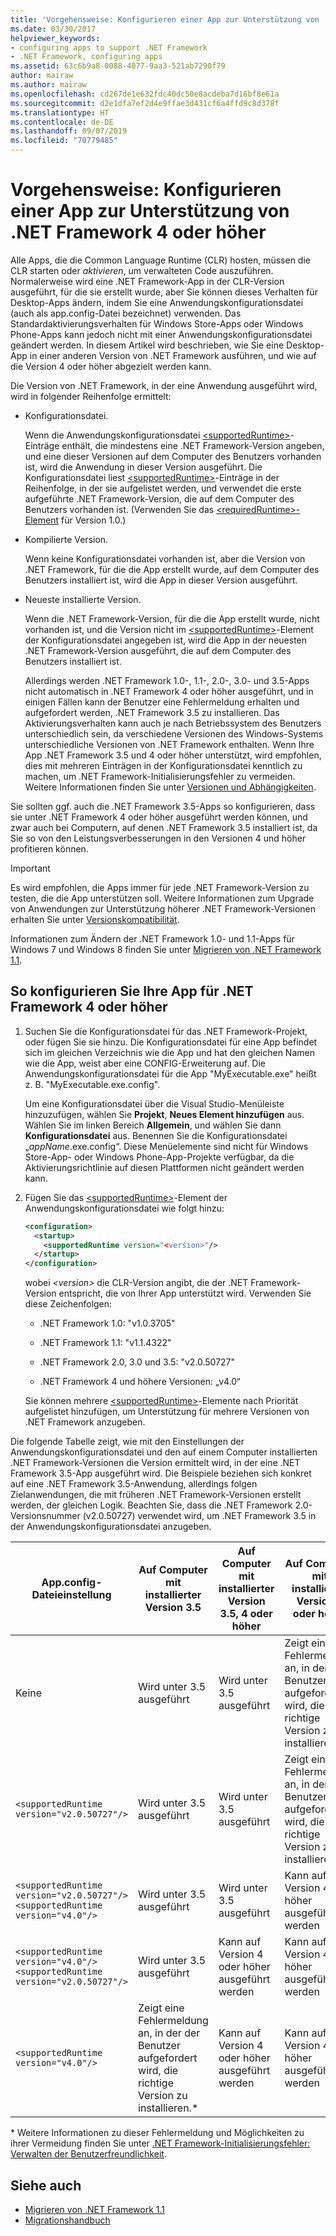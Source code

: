 ```yaml
---
title: 'Vorgehensweise: Konfigurieren einer App zur Unterstützung von .NET Framework 4 oder höher'
ms.date: 03/30/2017
helpviewer_keywords:
- configuring apps to support .NET Framework
- .NET Framework, configuring apps
ms.assetid: 63c6b9a8-0088-4077-9aa3-521ab7290f79
author: mairaw
ms.author: mairaw
ms.openlocfilehash: cd267de1e632fdc40dc50e8acdeba7d16bf8e61a
ms.sourcegitcommit: d2e1dfa7ef2d4e9ffae3d431cf6a4ffd9c8d378f
ms.translationtype: HT
ms.contentlocale: de-DE
ms.lasthandoff: 09/07/2019
ms.locfileid: "70779485"
---
```

# <a name="how-to-configure-an-app-to-support-net-framework-4-or-later-versions"></a>Vorgehensweise: Konfigurieren einer App zur Unterstützung von .NET Framework 4 oder höher

Alle Apps, die die Common Language Runtime (CLR) hosten, müssen die CLR starten oder *aktivieren*, um verwalteten Code auszuführen. Normalerweise wird eine .NET Framework-App in der CLR-Version ausgeführt, für die sie erstellt wurde, aber Sie können dieses Verhalten für Desktop-Apps ändern, indem Sie eine Anwendungskonfigurationsdatei (auch als app.config-Datei bezeichnet) verwenden. Das Standardaktivierungsverhalten für Windows Store-Apps oder Windows Phone-Apps kann jedoch nicht mit einer Anwendungskonfigurationsdatei geändert werden. In diesem Artikel wird beschrieben, wie Sie eine Desktop-App in einer anderen Version von .NET Framework ausführen, und wie auf die Version 4 oder höher abgezielt werden kann.

 Die Version von .NET Framework, in der eine Anwendung ausgeführt wird, wird in folgender Reihenfolge ermittelt:

- Konfigurationsdatei.

     Wenn die Anwendungskonfigurationsdatei [\<supportedRuntime>](../configure-apps/file-schema/startup/supportedruntime-element.md)-Einträge enthält, die mindestens eine .NET Framework-Version angeben, und eine dieser Versionen auf dem Computer des Benutzers vorhanden ist, wird die Anwendung in dieser Version ausgeführt. Die Konfigurationsdatei liest [\<supportedRuntime>](../configure-apps/file-schema/startup/supportedruntime-element.md)-Einträge in der Reihenfolge, in der sie aufgelistet werden, und verwendet die erste aufgeführte .NET Framework-Version, die auf dem Computer des Benutzers vorhanden ist. (Verwenden Sie das [\<requiredRuntime>-Element](../configure-apps/file-schema/startup/requiredruntime-element.md) für Version 1.0.)

- Kompilierte Version.

     Wenn keine Konfigurationsdatei vorhanden ist, aber die Version von .NET Framework, für die die App erstellt wurde, auf dem Computer des Benutzers installiert ist, wird die App in dieser Version ausgeführt.

- Neueste installierte Version.

     Wenn die .NET Framework-Version, für die die App erstellt wurde, nicht vorhanden ist, und die Version nicht im [\<supportedRuntime>](../configure-apps/file-schema/startup/supportedruntime-element.md)-Element der Konfigurationsdatei angegeben ist, wird die App in der neuesten .NET Framework-Version ausgeführt, die auf dem Computer des Benutzers installiert ist.

     Allerdings werden .NET Framework 1.0-, 1.1-, 2.0-, 3.0- und 3.5-Apps nicht automatisch in .NET Framework 4 oder höher ausgeführt, und in einigen Fällen kann der Benutzer eine Fehlermeldung erhalten und aufgefordert werden, .NET Framework 3.5 zu installieren. Das Aktivierungsverhalten kann auch je nach Betriebssystem des Benutzers unterschiedlich sein, da verschiedene Versionen des Windows-Systems unterschiedliche Versionen von .NET Framework enthalten. Wenn Ihre App .NET Framework 3.5 und 4 oder höher unterstützt, wird empfohlen, dies mit mehreren Einträgen in der Konfigurationsdatei kenntlich zu machen, um .NET Framework-Initialisierungsfehler zu vermeiden. Weitere Informationen finden Sie unter [Versionen und Abhängigkeiten](versions-and-dependencies.md).

 Sie sollten ggf. auch die .NET Framework 3.5-Apps so konfigurieren, dass sie unter .NET Framework 4 oder höher ausgeführt werden können, und zwar auch bei Computern, auf denen .NET Framework 3.5 installiert ist, da Sie so von den Leistungsverbesserungen in den Versionen 4 und höher profitieren können.

> [!IMPORTANT]
> Es wird empfohlen, die Apps immer für jede .NET Framework-Version zu testen, die die App unterstützen soll. Weitere Informationen zum Upgrade von Anwendungen zur Unterstützung höherer .NET Framework-Versionen erhalten Sie unter [Versionskompatibilität](version-compatibility.md).

 Informationen zum Ändern der .NET Framework 1.0- und 1.1-Apps für Windows 7 und Windows 8 finden Sie unter [Migrieren von .NET Framework 1.1](migrating-from-the-net-framework-1-1.md).

## <a name="to-configure-your-app-to-run-on-the-net-framework-4-or-later-versions"></a>So konfigurieren Sie Ihre App für .NET Framework 4 oder höher

1. Suchen Sie die Konfigurationsdatei für das .NET Framework-Projekt, oder fügen Sie sie hinzu. Die Konfigurationsdatei für eine App befindet sich im gleichen Verzeichnis wie die App und hat den gleichen Namen wie die App, weist aber eine CONFIG-Erweiterung auf. Die Anwendungskonfigurationsdatei für die App "MyExecutable.exe" heißt z. B. "MyExecutable.exe.config".

     Um eine Konfigurationsdatei über die Visual Studio-Menüleiste hinzuzufügen, wählen Sie **Projekt**, **Neues Element hinzufügen** aus. Wählen Sie im linken Bereich **Allgemein**, und wählen Sie dann **Konfigurationsdatei** aus. Benennen Sie die Konfigurationsdatei „*appName*.exe.config“. Diese Menüelemente sind nicht für Windows Store-App- oder Windows Phone-App-Projekte verfügbar, da die Aktivierungsrichtlinie auf diesen Plattformen nicht geändert werden kann.

2. Fügen Sie das [\<supportedRuntime>](../configure-apps/file-schema/startup/supportedruntime-element.md)-Element der Anwendungskonfigurationsdatei wie folgt hinzu:

    ```xml
    <configuration>
      <startup>
        <supportedRuntime version="<version>"/>
      </startup>
    </configuration>
    ```

     wobei *\<version>* die CLR-Version angibt, die der .NET Framework-Version entspricht, die von Ihrer App unterstützt wird. Verwenden Sie diese Zeichenfolgen:

    - .NET Framework 1.0: "v1.0.3705"

    - .NET Framework 1.1: "v1.1.4322"

    - .NET Framework 2.0, 3.0 und 3.5: "v2.0.50727"

    - .NET Framework 4 und höhere Versionen: „v4.0“

     Sie können mehrere [\<supportedRuntime>](../configure-apps/file-schema/startup/supportedruntime-element.md)-Elemente nach Priorität aufgelistet hinzufügen, um Unterstützung für mehrere Versionen von .NET Framework anzugeben.

 Die folgende Tabelle zeigt, wie mit den Einstellungen der Anwendungskonfigurationsdatei und den auf einem Computer installierten .NET Framework-Versionen die Version ermittelt wird, in der eine .NET Framework 3.5-App ausgeführt wird. Die Beispiele beziehen sich konkret auf eine .NET Framework 3.5-Anwendung, allerdings folgen Zielanwendungen, die mit früheren .NET Framework-Versionen erstellt werden, der gleichen Logik. Beachten Sie, dass die .NET Framework 2.0-Versionsnummer (v2.0.50727) verwendet wird, um .NET Framework 3.5 in der Anwendungskonfigurationsdatei anzugeben.

|App.config-Dateieinstellung|Auf Computer mit installierter Version 3.5|Auf Computer mit installierter Version 3.5, 4 oder höher|Auf Computer mit installierter Version 4 oder höher|
|-|-|-|-|
|Keine|Wird unter 3.5 ausgeführt|Wird unter 3.5 ausgeführt|Zeigt eine Fehlermeldung an, in der der Benutzer aufgefordert wird, die richtige Version zu installieren.*|
|`<supportedRuntime version="v2.0.50727"/>`|Wird unter 3.5 ausgeführt|Wird unter 3.5 ausgeführt|Zeigt eine Fehlermeldung an, in der der Benutzer aufgefordert wird, die richtige Version zu installieren.*|
|`<supportedRuntime version="v2.0.50727"/>` <br /> `<supportedRuntime version="v4.0"/>`|Wird unter 3.5 ausgeführt|Wird unter 3.5 ausgeführt|Kann auf Version 4 oder höher ausgeführt werden|
|`<supportedRuntime version="v4.0"/>` <br /> `<supportedRuntime version="v2.0.50727"/>`|Wird unter 3.5 ausgeführt|Kann auf Version 4 oder höher ausgeführt werden|Kann auf Version 4 oder höher ausgeführt werden|
|`<supportedRuntime version="v4.0"/>`|Zeigt eine Fehlermeldung an, in der der Benutzer aufgefordert wird, die richtige Version zu installieren.*|Kann auf Version 4 oder höher ausgeführt werden|Kann auf Version 4 oder höher ausgeführt werden|

 \* Weitere Informationen zu dieser Fehlermeldung und Möglichkeiten zu ihrer Vermeidung finden Sie unter [.NET Framework-Initialisierungsfehler: Verwalten der Benutzerfreundlichkeit](../deployment/initialization-errors-managing-the-user-experience.md).

## <a name="see-also"></a>Siehe auch

- [Migrieren von .NET Framework 1.1](migrating-from-the-net-framework-1-1.md)
- [Migrationshandbuch](index.md)
